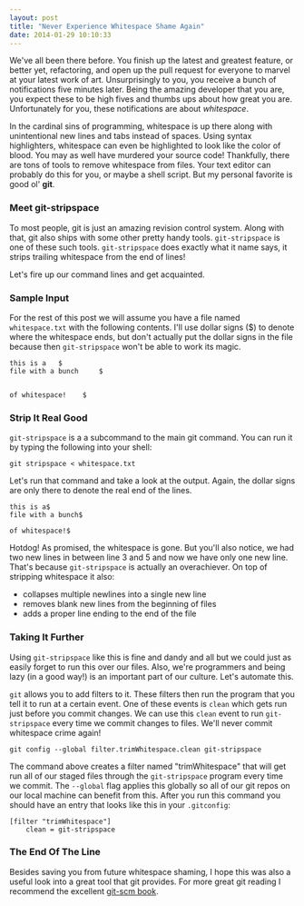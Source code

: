 ```yaml
---
layout: post
title: "Never Experience Whitespace Shame Again"
date: 2014-01-29 10:10:33
---
```


We've all been there before. You finish up the latest and greatest feature, or better yet, refactoring, and open up the pull request for everyone to marvel at your latest work of art. Unsurprisingly to you, you receive a bunch of notifications five minutes later. Being the amazing developer that you are, you expect these to be high fives and thumbs ups about how great you are. Unfortunately for you, these notifications are about *whitespace*.

In the cardinal sins of programming, whitespace is up there along with unintentional new lines and tabs instead of spaces. Using syntax highlighters, whitespace can even be highlighted to look like the color of blood. You may as well have murdered your source code! Thankfully, there are tons of tools to remove whitespace from files. Your text editor can probably do this for you, or maybe a shell script. But my personal favorite is good ol' **git**.

### Meet git-stripspace
To most people, git is just an amazing revision control system. Along with that, git also ships with some other pretty handy tools. ``git-stripspace`` is one of these such tools. `git-stripspace` does exactly what it name says, it strips trailing whitespace from the end of lines!

Let's fire up our command lines and get acquainted.

### Sample Input
For the rest of this post we will assume you have a file named `whitespace.txt` with the following contents. I'll use dollar signs ($) to denote where the whitespace ends, but don't actually put the dollar signs in the file because then `git-stripspace` won't be able to work its magic.

```
this is a   $
file with a bunch     $


of whitespace!    $
```

### Strip It Real Good
`git-stripspace` is a a subcommand to the main git command. You can run it by typing the following into your shell:

`git stripspace < whitespace.txt`

Let's run that command and take a look at the output. Again, the dollar signs are only there to denote the real end of the lines.
```
this is a$
file with a bunch$

of whitespace!$
```

Hotdog! As promised, the whitespace is gone. But you'll also notice, we had two new lines in between line 3 and 5 and now we have only one new line. That's because `git-stripspace` is actually an overachiever. On top of stripping whitespace it also:

* collapses multiple newlines into a single new line
* removes blank new lines from the beginning of files
* adds a proper line ending to the end of the file

### Taking It Further
Using `git-stripspace` like this is fine and dandy and all but we could just as easily forget to run this over our files. Also, we're programmers and being lazy (in a good way!) is an important part of our culture. Let's automate this.

`git` allows you to add filters to it. These filters then run the program that you tell it to run at a certain event. One of these events is `clean` which gets run just before you commit changes. We can use this `clean` event to run `git-stripspace` every time we commit changes to files. We'll never commit whitespace crime again!

`git config --global filter.trimWhitespace.clean git-stripspace`

The command above creates a filter named "trimWhitespace" that will get run all of our staged files through the `git-stripspace` program every time we commit. The `--global` flag applies this globally so all of our git repos on our local machine can benefit from this. After you run this command you should have an entry that looks like this in your `.gitconfig`:

```
[filter "trimWhitespace"]
	clean = git-stripspace
```
### The End Of The Line
Besides saving you from future whitespace shaming, I hope this was also a useful look into a great tool that git provides. For more great git reading I recommend the excellent [git-scm book](http://git-scm.com/book).
